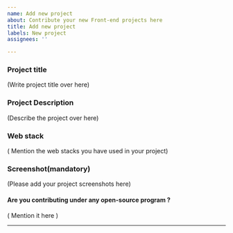 ```yaml
---
name: Add new project
about: Contribute your new Front-end projects here
title: Add new project
labels: New project
assignees: ''

---
```


### Project title
(Write project title over here)

### Project Description
(Describe the project over here)

### Web stack
( Mention the web stacks you have used in your project)


### Screenshot(mandatory)
(Please add your project screenshots here)

#### Are you contributing under any open-source program ?
( Mention it here )

<hr/>
